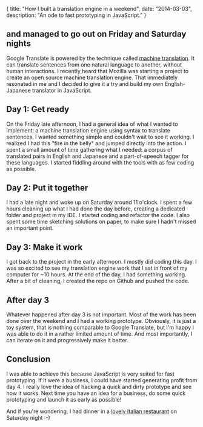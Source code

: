{
  title: "How I built a translation engine in a weekend",
  date: "2014-03-03",
  description: "An ode to fast prototyping in JavaScript."
}

## and managed to go out on Friday and Saturday nights

Google Translate is powered by the technique called [machine translation](https://en.wikipedia.org/wiki/Machine_translation). It can translate sentences from one natural language to another, without human interactions.
I recently heard that Mozilla was starting a project to create an open source machine translation engine. That immediately resonated in me and I decided to give it a try and build my own English-Japanese translator in JavaScript.

## Day 1: Get ready
On the Friday late afternoon, I had a general idea of what I wanted to implement: a machine translation engine using syntax to translate sentences. I wanted something simple and couldn't wait to see it working. I realized I had this "fire in the belly" and jumped directly into the action.
I spent a small amount of time gathering what I needed: a corpus of translated pairs in English and Japanese and a part-of-speech tagger for these languages.
I started fiddling around with the tools with as few coding as possible.

## Day 2: Put it together
I had a late night and woke up on Saturday around 11 o'clock. I spent a few hours cleaning up what I had done the day before, creating a dedicated folder and project in my IDE. I started coding and refactor the code.
I also spent some time sketching solutions on paper, to make sure I hadn't missed an important point.

## Day 3: Make it work
I got back to the project in the early afternoon. I mostly did coding this day. I was so excited to see my translation engine work that I sat in front of my computer for ~10 hours. At the end of the day, I had something working. After a bit of cleaning, I created the repo on Github and pushed the code.

## After day 3
Whatever happened after day 3 is not important. Most of the work has been done over the weekend and I had a working prototype. Obviously, it is just a toy system, that is nothing comparable to Google Translate, but I'm happy I was able to do it in a rather limited amount of time. And most importantly, I can iterate on it and progressively make it better.

## Conclusion
I was able to achieve this because JavaScript is very suited for fast prototyping. If it were a business, I could have started generating profit from day 4. I really love the idea of hacking a quick and dirty prototype and see how it works. Next time you have an idea for a business, do some quick prototyping and launch it as early as possible!

And if you're wondering, I had dinner in a [lovely Italian restaurant](http://pastacibo.com/) on Saturday night :-)
